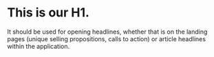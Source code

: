 # This is our H1.

It should be used for opening headlines, whether that is on the landing pages (unique selling propositions, calls to action) or article headlines within the application.